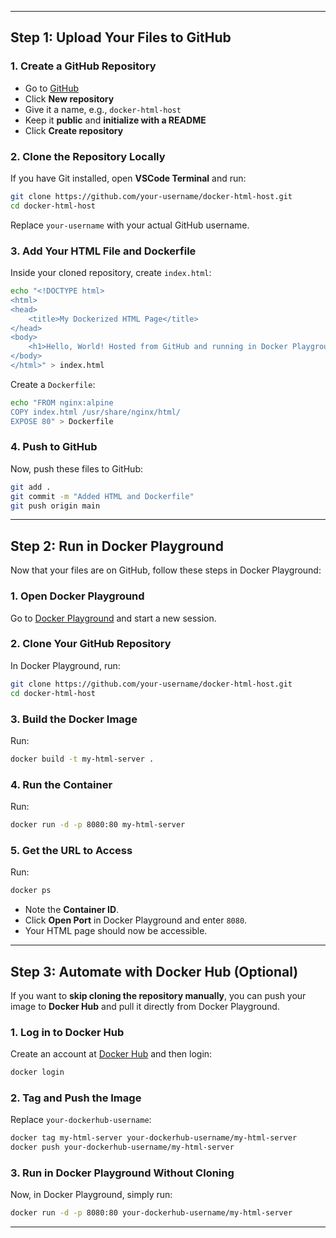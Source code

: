 
---

## **Step 1: Upload Your Files to GitHub**
### **1. Create a GitHub Repository**
- Go to [GitHub](https://github.com/)
- Click **New repository**
- Give it a name, e.g., `docker-html-host`
- Keep it **public** and **initialize with a README**
- Click **Create repository**

### **2. Clone the Repository Locally**
If you have Git installed, open **VSCode Terminal** and run:

```sh
git clone https://github.com/your-username/docker-html-host.git
cd docker-html-host
```

Replace `your-username` with your actual GitHub username.

### **3. Add Your HTML File and Dockerfile**
Inside your cloned repository, create `index.html`:

```sh
echo "<!DOCTYPE html>
<html>
<head>
    <title>My Dockerized HTML Page</title>
</head>
<body>
    <h1>Hello, World! Hosted from GitHub and running in Docker Playground.</h1>
</body>
</html>" > index.html
```

Create a `Dockerfile`:

```sh
echo "FROM nginx:alpine
COPY index.html /usr/share/nginx/html/
EXPOSE 80" > Dockerfile
```

### **4. Push to GitHub**
Now, push these files to GitHub:

```sh
git add .
git commit -m "Added HTML and Dockerfile"
git push origin main
```

---

## **Step 2: Run in Docker Playground**
Now that your files are on GitHub, follow these steps in Docker Playground:

### **1. Open Docker Playground**
Go to [Docker Playground](https://labs.play-with-docker.com/) and start a new session.

### **2. Clone Your GitHub Repository**
In Docker Playground, run:

```sh
git clone https://github.com/your-username/docker-html-host.git
cd docker-html-host
```

### **3. Build the Docker Image**
Run:

```sh
docker build -t my-html-server .
```

### **4. Run the Container**
Run:

```sh
docker run -d -p 8080:80 my-html-server
```

### **5. Get the URL to Access**
Run:

```sh
docker ps
```

- Note the **Container ID**.
- Click **Open Port** in Docker Playground and enter `8080`.
- Your HTML page should now be accessible.

---

## **Step 3: Automate with Docker Hub (Optional)**
If you want to **skip cloning the repository manually**, you can push your image to **Docker Hub** and pull it directly from Docker Playground.

### **1. Log in to Docker Hub**
Create an account at [Docker Hub](https://hub.docker.com/) and then login:

```sh
docker login
```

### **2. Tag and Push the Image**
Replace `your-dockerhub-username`:

```sh
docker tag my-html-server your-dockerhub-username/my-html-server
docker push your-dockerhub-username/my-html-server
```

### **3. Run in Docker Playground Without Cloning**
Now, in Docker Playground, simply run:

```sh
docker run -d -p 8080:80 your-dockerhub-username/my-html-server
```

---